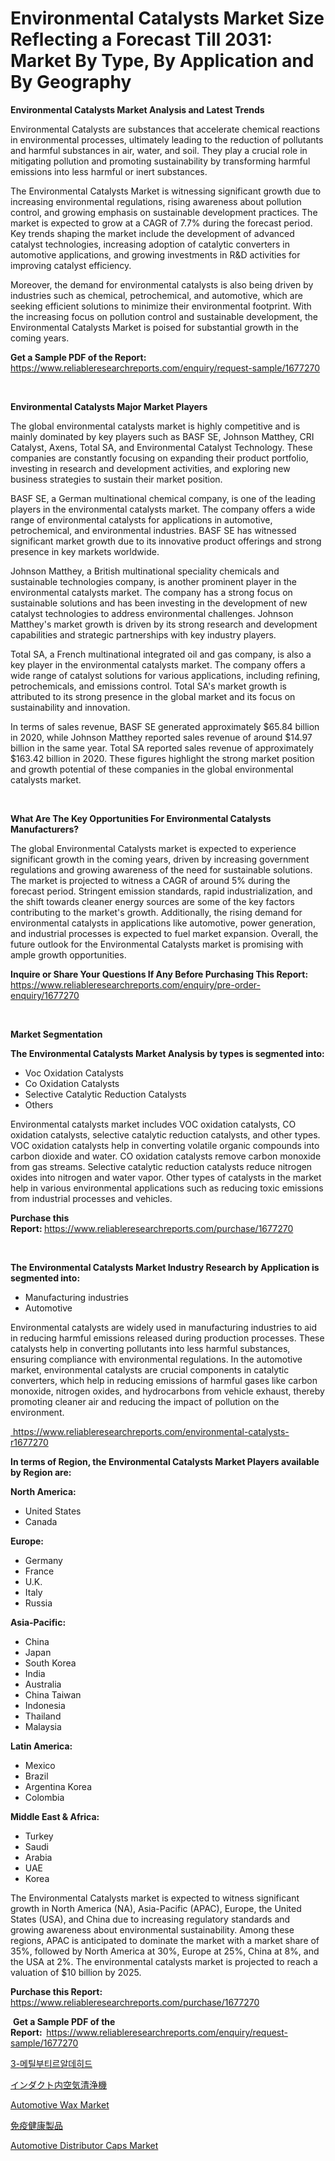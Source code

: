 <p><h1>Environmental Catalysts Market Size Reflecting a Forecast Till 2031: Market By Type, By Application and By Geography</h1></p><p><strong>Environmental Catalysts Market Analysis and Latest Trends</strong></p>
<p><p>Environmental Catalysts are substances that accelerate chemical reactions in environmental processes, ultimately leading to the reduction of pollutants and harmful substances in air, water, and soil. They play a crucial role in mitigating pollution and promoting sustainability by transforming harmful emissions into less harmful or inert substances.</p><p>The Environmental Catalysts Market is witnessing significant growth due to increasing environmental regulations, rising awareness about pollution control, and growing emphasis on sustainable development practices. The market is expected to grow at a CAGR of 7.7% during the forecast period. Key trends shaping the market include the development of advanced catalyst technologies, increasing adoption of catalytic converters in automotive applications, and growing investments in R&D activities for improving catalyst efficiency.</p><p>Moreover, the demand for environmental catalysts is also being driven by industries such as chemical, petrochemical, and automotive, which are seeking efficient solutions to minimize their environmental footprint. With the increasing focus on pollution control and sustainable development, the Environmental Catalysts Market is poised for substantial growth in the coming years.</p></p>
<p><strong>Get a Sample PDF of the Report:&nbsp;</strong> <a href="https://www.reliableresearchreports.com/enquiry/request-sample/1677270">https://www.reliableresearchreports.com/enquiry/request-sample/1677270</a></p>
<p>&nbsp;</p>
<p><strong>Environmental Catalysts Major Market Players</strong></p>
<p><p>The global environmental catalysts market is highly competitive and is mainly dominated by key players such as BASF SE, Johnson Matthey, CRI Catalyst, Axens, Total SA, and Environmental Catalyst Technology. These companies are constantly focusing on expanding their product portfolio, investing in research and development activities, and exploring new business strategies to sustain their market position.</p><p>BASF SE, a German multinational chemical company, is one of the leading players in the environmental catalysts market. The company offers a wide range of environmental catalysts for applications in automotive, petrochemical, and environmental industries. BASF SE has witnessed significant market growth due to its innovative product offerings and strong presence in key markets worldwide.</p><p>Johnson Matthey, a British multinational speciality chemicals and sustainable technologies company, is another prominent player in the environmental catalysts market. The company has a strong focus on sustainable solutions and has been investing in the development of new catalyst technologies to address environmental challenges. Johnson Matthey's market growth is driven by its strong research and development capabilities and strategic partnerships with key industry players.</p><p>Total SA, a French multinational integrated oil and gas company, is also a key player in the environmental catalysts market. The company offers a wide range of catalyst solutions for various applications, including refining, petrochemicals, and emissions control. Total SA's market growth is attributed to its strong presence in the global market and its focus on sustainability and innovation.</p><p>In terms of sales revenue, BASF SE generated approximately $65.84 billion in 2020, while Johnson Matthey reported sales revenue of around $14.97 billion in the same year. Total SA reported sales revenue of approximately $163.42 billion in 2020. These figures highlight the strong market position and growth potential of these companies in the global environmental catalysts market.</p></p>
<p>&nbsp;</p>
<p><strong>What Are The Key Opportunities For Environmental Catalysts Manufacturers?</strong></p>
<p><p>The global Environmental Catalysts market is expected to experience significant growth in the coming years, driven by increasing government regulations and growing awareness of the need for sustainable solutions. The market is projected to witness a CAGR of around 5% during the forecast period. Stringent emission standards, rapid industrialization, and the shift towards cleaner energy sources are some of the key factors contributing to the market's growth. Additionally, the rising demand for environmental catalysts in applications like automotive, power generation, and industrial processes is expected to fuel market expansion. Overall, the future outlook for the Environmental Catalysts market is promising with ample growth opportunities.</p></p>
<p><strong>Inquire or Share Your Questions If Any Before Purchasing This Report:</strong> <a href="https://www.reliableresearchreports.com/enquiry/pre-order-enquiry/1677270">https://www.reliableresearchreports.com/enquiry/pre-order-enquiry/1677270</a></p>
<p>&nbsp;</p>
<p><strong>Market Segmentation</strong></p>
<p><strong>The Environmental Catalysts Market Analysis by types is segmented into:</strong></p>
<p><ul><li>Voc Oxidation Catalysts</li><li>Co Oxidation Catalysts</li><li>Selective Catalytic Reduction Catalysts</li><li>Others</li></ul></p>
<p><p>Environmental catalysts market includes VOC oxidation catalysts, CO oxidation catalysts, selective catalytic reduction catalysts, and other types. VOC oxidation catalysts help in converting volatile organic compounds into carbon dioxide and water. CO oxidation catalysts remove carbon monoxide from gas streams. Selective catalytic reduction catalysts reduce nitrogen oxides into nitrogen and water vapor. Other types of catalysts in the market help in various environmental applications such as reducing toxic emissions from industrial processes and vehicles.</p></p>
<p><strong>Purchase this Report:&nbsp;</strong><a href="https://www.reliableresearchreports.com/purchase/1677270">https://www.reliableresearchreports.com/purchase/1677270</a></p>
<p>&nbsp;</p>
<p><strong>The Environmental Catalysts Market Industry Research by Application is segmented into:</strong></p>
<p><ul><li>Manufacturing industries</li><li>Automotive</li></ul></p>
<p><p>Environmental catalysts are widely used in manufacturing industries to aid in reducing harmful emissions released during production processes. These catalysts help in converting pollutants into less harmful substances, ensuring compliance with environmental regulations. In the automotive market, environmental catalysts are crucial components in catalytic converters, which help in reducing emissions of harmful gases like carbon monoxide, nitrogen oxides, and hydrocarbons from vehicle exhaust, thereby promoting cleaner air and reducing the impact of pollution on the environment.</p></p>
<p><a href="https://www.reliableresearchreports.com/environmental-catalysts-r1677270">&nbsp;https://www.reliableresearchreports.com/environmental-catalysts-r1677270</a></p>
<p><strong>In terms of Region, the Environmental Catalysts Market Players available by Region are:</strong></p>
<p>
    <p> <strong> North America: </strong>
        <ul>
            <li>United States</li>
            <li>Canada</li>
        </ul>
        </p> 
    <p> <strong> Europe: </strong>
        <ul>
            <li>Germany</li>
            <li>France</li>
            <li>U.K.</li>
            <li>Italy</li>
            <li>Russia</li>
        </ul>
        </p> 
    <p> <strong> Asia-Pacific: </strong>
        <ul>
            <li>China</li>
            <li>Japan</li>
            <li>South Korea</li>
            <li>India</li>
            <li>Australia</li>
            <li>China Taiwan</li>
            <li>Indonesia</li>
            <li>Thailand</li>
            <li>Malaysia</li>
        </ul>
        </p> 
    <p> <strong> Latin America: </strong>
        <ul>
            <li>Mexico</li>
            <li>Brazil</li>
            <li>Argentina Korea</li>
            <li>Colombia</li>
        </ul>
        </p> 
    <p> <strong> Middle East & Africa: </strong>
        <ul>
            <li>Turkey</li>
            <li>Saudi</li>
            <li>Arabia</li>
            <li>UAE</li>
            <li>Korea</li>
        </ul>
    </p>
    </p>
<p><p>The Environmental Catalysts market is expected to witness significant growth in North America (NA), Asia-Pacific (APAC), Europe, the United States (USA), and China due to increasing regulatory standards and growing awareness about environmental sustainability. Among these regions, APAC is anticipated to dominate the market with a market share of 35%, followed by North America at 30%, Europe at 25%, China at 8%, and the USA at 2%. The environmental catalysts market is projected to reach a valuation of $10 billion by 2025.</p></p>
<p><strong>Purchase this Report: </strong><a href="https://www.reliableresearchreports.com/purchase/1677270">https://www.reliableresearchreports.com/purchase/1677270</a></p>
<p>&nbsp;<strong>Get a Sample PDF of the Report:&nbsp;&nbsp;</strong><a href="https://www.reliableresearchreports.com/enquiry/request-sample/1677270">https://www.reliableresearchreports.com/enquiry/request-sample/1677270</a></p>
<p><strong></strong></p>
<p><p><a href="https://github.com/gambitz1998/Market-Research-Report-List-1/blob/main/9395801116686.md">3-메틸부티르알데히드</a></p><p><a href="https://github.com/tubbs463/Market-Research-Report-List-1/blob/main/1554017129232.md">インダクト内空気清浄機</a></p><p><a href="https://github.com/aafbctfl75/Market-Research-Report-List-1/blob/main/automotive-wax-market.md">Automotive Wax Market</a></p><p><a href="https://github.com/decker5351/Market-Research-Report-List-1/blob/main/8545543129231.md">免疫健康製品</a></p><p><a href="https://github.com/denisremroore48/Market-Research-Report-List-1/blob/main/automotive-distributor-caps-market.md">Automotive Distributor Caps Market</a></p></p>